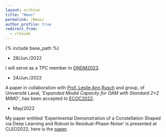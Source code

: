 ```yaml
---
layout: archive
title: "News"
permalink: /News/
author_profile: true
redirect_from:
  - /resume
---
```


{% include base_path %}

- 28/Jun./2022

I will serve as a TPC member in [ONDM2023](https://ondm2023.inescc.pt/).

- 24/Jun./2022

A paper in collaboration with [Prof. Leslie Ann Rusch](https://ocl.fsg.ulaval.ca/team/leslie-rusch) and group, of Universit&eacute; Laval, <em>'Expanded Modal Capacity for OAM with Standard 2×2 MIMO'</em>, has been accepted to [ECOC2022](https://www.ecoc2022.org/).

- May/2022

My paper entitled 'Experimental Demonstration of a Constellation Shaped via Deep Learning and Robust to Residual-Phase-Noise' is presented at CLEO2022, here is the [paper](https://ocl.fsg.ulaval.ca/fileadmin/user_upload/CLEO2022_Leslie.pdf).

<!-- Publications
======
  <ul>{% for post in site.publications %}
    {% include archive-single-cv.html %}
  {% endfor %}</ul>
  
Talks
======

  
Teaching
======
  <ul>{% for post in site.teaching %}
    {% include archive-single-cv.html %}
  {% endfor %}</ul>
  
Service and membership
====== -->

